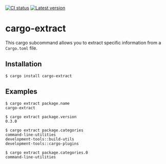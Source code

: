 [![CI status](https://github.com/LimeEng/cargo-extract/actions/workflows/ci.yaml/badge.svg)](https://github.com/LimeEng/cargo-extract/actions/workflows/ci.yaml)
[![Latest version](https://img.shields.io/crates/v/cargo-extract.svg)](https://crates.io/crates/cargo-extract)

# cargo-extract

This cargo subcommand allows you to extract specific information from a `Cargo.toml` file.

## Installation

```
$ cargo install cargo-extract
```

## Examples

```
$ cargo extract package.name
cargo-extract

$ cargo extract package.version
0.3.0

$ cargo extract package.categories
command-line-utilities
development-tools::build-utils
development-tools::cargo-plugins

$ cargo extract package.categories.0
command-line-utilities
```
